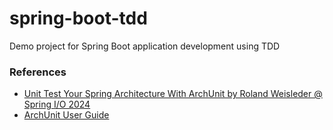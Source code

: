 # spring-boot-tdd
Demo project for Spring Boot application development using TDD


### References
- [Unit Test Your Spring Architecture With ArchUnit by Roland Weisleder @ Spring I/O 2024](https://www.youtube.com/watch?v=sGmhaizFcEA)
- [ArchUnit User Guide](https://www.archunit.org/userguide/html/000_Index.html)
